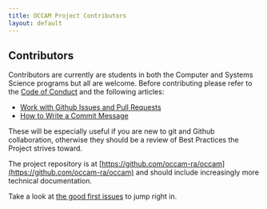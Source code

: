 ```yaml
---
title: OCCAM Project Contributors
layout: default
---
```


## Contributors

Contributors are currently are students in both the Computer and Systems Science programs but all are welcome.  Before contributing please refer to the [Code of Conduct](code-of-conduct.md) and the following articles:

* [Work with Github Issues and Pull Requests](http://docs.geonode.org/en/master/organizational/contribute/work_with_github.html)
* [How to Write a Commit Message](https://chris.beams.io/posts/git-commit/)

These will be especially useful if you are new to git and Github collaboration, otherwise they should be a review of Best Practices the Project strives toward.

The project repository is at [https://github.com/occam-ra/occam](https://github.com/occam-ra/occam) and should include increasingly more technical documentation.

Take a look at [the good first issues](https://github.com/occam-ra/occam/issues?q=is%3Aissue+is%3Aopen+label%3A%22good+first+issue%22) to jump right in.
